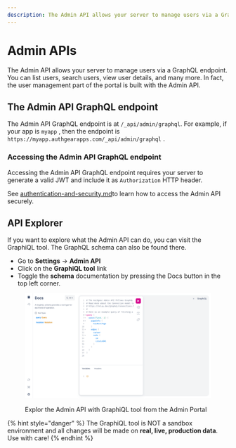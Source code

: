 ```yaml
---
description: The Admin API allows your server to manage users via a GraphQL endpoint.
---
```


# Admin APIs

The Admin API allows your server to manage users via a GraphQL endpoint. You can list users, search users, view user details, and many more. In fact, the user management part of the portal is built with the Admin API.

## The Admin API GraphQL endpoint

The Admin API GraphQL endpoint is at `/_api/admin/graphql`. For example, if your app is `myapp` , then the endpoint is `https://myapp.authgearapps.com/_api/admin/graphql` .

### Accessing the Admin API GraphQL endpoint

Accessing the Admin API GraphQL endpoint requires your server to generate a valid JWT and include it as `Authorization` HTTP header.

See [authentication-and-security.md](authentication-and-security.md "mention")to learn how to access the Admin API securely.

## API Explorer

If you want to explore what the Admin API can do, you can visit the GraphiQL tool. The GraphQL schema can also be found there.

* Go to **Settings** -> **Admin API**
* Click on the **GraphiQL tool** link
* Toggle the **schema** documentation by pressing the Docs button in the top left corner.

<figure><img src="../../.gitbook/assets/GraphiQL Explorer.png" alt=""><figcaption><p>Explor the Admin API with GraphiQL tool from the Admin Portal</p></figcaption></figure>

{% hint style="danger" %}
The GraphiQL tool is NOT a sandbox environment and all changes will be made on **real, live, production data**. Use with care!
{% endhint %}
